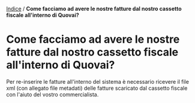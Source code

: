[Indice](index.html) / **Come facciamo ad avere le nostre fatture dal nostro cassetto fiscale all'interno di Quovai?**

# Come facciamo ad avere le nostre fatture dal nostro cassetto fiscale all'interno di Quovai?

Per re-inserire le fatture all'interno del sistema è necessario ricevere il file xml (con allegato file metadati) delle fatture scaricato dal cassetto fiscale con l'aiuto del vostro commercialista.